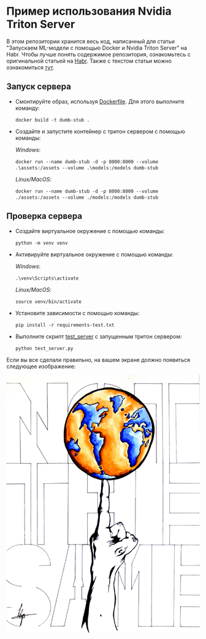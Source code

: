 # Пример использования Nvidia Triton Server

В этом репозитории хранится весь код, написанный для статьи "Запускаем ML-модели с помощью Docker и Nvidia Triton Server" на Habr. Чтобы лучше понять содержимое репозитория, ознакомьтесь с оригинальной статьей на [Habr](https://dzen.ru/video/watch/63fd25f442bde33eeb63571a?f=d2d). Также с текстом статьи можно ознакомиться [тут](./triton_guide.md).

## Запуск сервера

- Смонтируйте образ, используя [Dockerfile](./Dockerfile). Для этого выполните команду:

    ```console
    docker build -t dumb-stub .
    ```

- Создайте и запустите контейнер с тритон сервером с помощью команды:

    *Windows*:
    ```console
    docker run --name dumb-stub -d -p 8000:8000 --volume .\assets:/assets --volume .\models:/models dumb-stub
    ```

    *Linux/MacOS*:
    ```console
    docker run --name dumb-stub -d -p 8000:8000 --volume ./assets:/assets --volume ./models:/models dumb-stub
    ```

## Проверка сервера

- Создайте виртуальное окружение с помощью команды:

    ```console
    python -m venv venv
    ```

- Активируйте виртуальное окружение с помощью команды:

    *Windows*:
    ```console
    .\venv\Scripts\activate
    ```

    *Linux/MacOS*:
    ```console
    source venv/bin/activate
    ```

- Установите зависимости с помощью команды:

    ```console
    pip install -r requirements-test.txt
    ```

- Выполните скрипт [test_server](./test_server.py) с запущенным тритон сервером:

    ```console
    python test_server.py
    ```

Если вы все сделали правильно, на вашем экране должно появиться следующее изображение:

![test-image](./assets/image.jpg)
